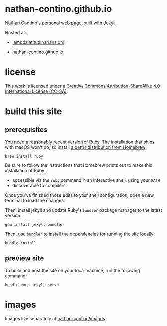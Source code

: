 # nathan-contino.github.io

Nathan Contino's personal web page, built with [Jekyll](https://jekyllrb.com/docs/).

Hosted at:

- [lambdalatitudinarians.org](https://www.lambdalatitudinarians.org)

- [nathan-contino.github.io](https://nathan-contino.github.io/)

# license

This work is licensed under a [Creative Commons Attribution-ShareAlike 4.0 International License (CC-SA)](http://creativecommons.org/licenses/by-sa/4.0/).

# build this site

## prerequisites

You need a reasonably recent version of Ruby. The installation that ships with macOS won't do, so install [a better distribution from Homebrew](https://formulae.brew.sh/formula/ruby):

```console
brew install ruby
```

Be sure to follow the instructions that Homebrew prints out to make this installation of Ruby:

- accessible via the `ruby` command in an interactive shell, using your `PATH`
- discoverable to compilers.

Once you've finished those edits to your shell configuration, open a new terminal to load the changes.

Then, install jekyll and update Ruby's `bundler` package manager to the latest version:

```console
gem install jekyll bundler
```

Then, use `bundler` to install the dependencies for running the site locally:

```console
bundle install
```

## preview site

To build and host the site on your local machine, run the following command:

```console
bundle exec jekyll serve
```

# images

Images live separately at [nathan-contino/images](https://github.com/nathan-contino/images).
